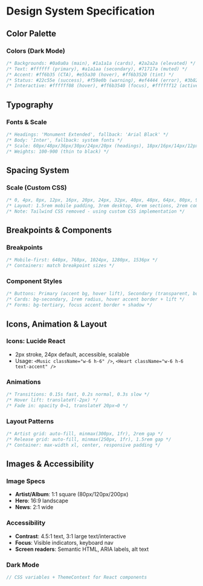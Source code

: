 # Design System Specification

## Color Palette

### Colors (Dark Mode)
```css
/* Backgrounds: #0a0a0a (main), #1a1a1a (cards), #2a2a2a (elevated) */
/* Text: #ffffff (primary), #a1a1aa (secondary), #71717a (muted) */
/* Accent: #ff6b35 (CTA), #e55a30 (hover), #ff6b3520 (tint) */
/* Status: #22c55e (success), #f59e0b (warning), #ef4444 (error), #3b82f6 (info) */
/* Interactive: #ffffff08 (hover), #ff6b3540 (focus), #ffffff12 (active) */
```

## Typography

### Fonts & Scale
```css
/* Headings: 'Monument Extended', fallback: 'Arial Black' */
/* Body: 'Inter', fallback: system fonts */
/* Scale: 60px/48px/36px/30px/24px/20px (headings), 18px/16px/14px/12px (body) */
/* Weights: 100-900 (thin to black) */
```

## Spacing System

### Scale (Custom CSS)
```css
/* 0, 4px, 8px, 12px, 16px, 20px, 24px, 32px, 40px, 48px, 64px, 80px, 96px */
/* Layout: 1.5rem mobile padding, 3rem desktop, 4rem sections, 2rem components */
/* Note: Tailwind CSS removed - using custom CSS implementation */
```

## Breakpoints & Components

### Breakpoints
```css
/* Mobile-first: 640px, 768px, 1024px, 1280px, 1536px */
/* Containers: match breakpoint sizes */
```

### Component Styles
```css
/* Buttons: Primary (accent bg, hover lift), Secondary (transparent, border) */
/* Cards: bg-secondary, 1rem radius, hover accent border + lift */
/* Forms: bg-tertiary, focus accent border + shadow */
```

## Icons, Animation & Layout

### Icons: Lucide React
- 2px stroke, 24px default, accessible, scalable
- Usage: `<Music className="w-6 h-6" />`, `<Heart className="w-6 h-6 text-accent" />`

### Animations
```css
/* Transitions: 0.15s fast, 0.2s normal, 0.3s slow */
/* Hover lift: translateY(-2px) */
/* Fade in: opacity 0→1, translateY 20px→0 */
```

### Layout Patterns
```css
/* Artist grid: auto-fill, minmax(300px, 1fr), 2rem gap */
/* Release grid: auto-fill, minmax(250px, 1fr), 1.5rem gap */
/* Container: max-width xl, center, responsive padding */
```

## Images & Accessibility

### Image Specs
- **Artist/Album**: 1:1 square (80px/120px/200px)
- **Hero**: 16:9 landscape
- **News**: 2:1 wide

### Accessibility
- **Contrast**: 4.5:1 text, 3:1 large text/interactive
- **Focus**: Visible indicators, keyboard nav
- **Screen readers**: Semantic HTML, ARIA labels, alt text

### Dark Mode
```jsx
// CSS variables + ThemeContext for React components
```